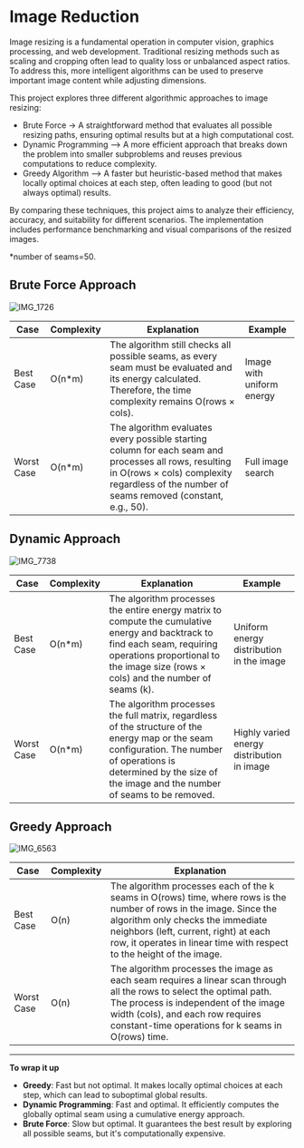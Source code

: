 # Image Reduction 

Image resizing is a fundamental operation in computer vision, graphics processing, and web development. Traditional resizing methods such as scaling and cropping often lead to quality loss or unbalanced aspect ratios. To address this, more intelligent algorithms can be used to preserve important image content while adjusting dimensions.

This project explores three different algorithmic approaches to image resizing:

- Brute Force -> A straightforward method that evaluates all possible resizing paths, ensuring optimal results but at a high computational cost.
- Dynamic Programming –> A more efficient approach that breaks down the problem into smaller subproblems and reuses previous computations to reduce complexity.
- Greedy Algorithm –> A faster but heuristic-based method that makes locally optimal choices at each step, often leading to good (but not always optimal) results.

  
By comparing these techniques, this project aims to analyze their efficiency, accuracy, and suitability for different scenarios. The implementation includes performance benchmarking and visual comparisons of the resized images.

*number of seams=50.

## Brute Force Approach 
![IMG_1726](https://github.com/user-attachments/assets/85c2eb54-1e93-42ac-aade-2d62da0beb9c)


| Case        | Complexity | Explanation                                                                                                                                                                                                                   | Example                  |
|-------------|------------|-------------------------------------------------------------------------------------------------------------------------------------------------------------------------------------------------------------------------------|--------------------------|
| Best Case   | O(n\*m)     | The algorithm still checks all possible seams, as every seam must be evaluated and its energy calculated. Therefore, the time complexity remains O(rows × cols).                                                           | Image with uniform energy |
| Worst Case  | O(n\*m)     | The algorithm evaluates every possible starting column for each seam and processes all rows, resulting in O(rows × cols) complexity regardless of the number of seams removed (constant, e.g., 50).                        | Full image search         |



## Dynamic Approach 
![IMG_7738](https://github.com/user-attachments/assets/d706c39f-f123-4279-a379-cae6b42b6f21)


| Case        | Complexity | Explanation                                                                                                                                                                                                                 | Example                                    |
|-------------|------------|-----------------------------------------------------------------------------------------------------------------------------------------------------------------------------------------------------------------------------|--------------------------------------------|
| Best Case   | O(n\*m)     | The algorithm processes the entire energy matrix to compute the cumulative energy and backtrack to find each seam, requiring operations proportional to the image size (rows × cols) and the number of seams (k).         | Uniform energy distribution in the image   |
| Worst Case  | O(n\*m)     | The algorithm processes the full matrix, regardless of the structure of the energy map or the seam configuration. The number of operations is determined by the size of the image and the number of seams to be removed. | Highly varied energy distribution in image |

## Greedy Approach 
![IMG_6563](https://github.com/user-attachments/assets/1be0dbea-65fc-40da-9ad0-4cbbfa1b684c)


| Case        | Complexity | Explanation                                                                                                                                                                                                                 |
|-------------|------------|-----------------------------------------------------------------------------------------------------------------------------------------------------------------------------------------------------------------------------|
| Best Case   | O(n)       | The algorithm processes each of the k seams in O(rows) time, where rows is the number of rows in the image. Since the algorithm only checks the immediate neighbors (left, current, right) at each row, it operates in linear time with respect to the height of the image. |
| Worst Case  | O(n)       | The algorithm processes the image as each seam requires a linear scan through all the rows to select the optimal path. The process is independent of the image width (cols), and each row requires constant-time operations for k seams in O(rows) time.              |


-----
**To wrap it up**
- **Greedy**: Fast but not optimal. It makes locally optimal choices at each step, which can lead to suboptimal global results.
- **Dynamic Programming**: Fast and optimal. It efficiently computes the globally optimal seam using a cumulative energy approach.
- **Brute Force**: Slow but optimal. It guarantees the best result by exploring all possible seams, but it's computationally expensive.

